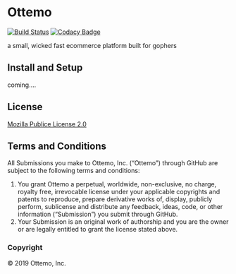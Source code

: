 Ottemo
=========

[![Build Status](http://jenkins.ottemo.io/buildStatus/icon?job=build_foundation_docker_image)](http://jenkins.ottemo.io/job/build_foundation_docker_image/)
[![Codacy Badge](https://api.codacy.com/project/badge/Grade/3e068cd576494103aa411d21157d2a4d)](https://www.codacy.com/app/vastbinderj/foundation?utm_source=github.com&amp;utm_medium=referral&amp;utm_content=ottemo/foundation&amp;utm_campaign=Badge_Grade)

a small, wicked fast ecommerce platform built for gophers

## Install and Setup 

coming....


## License

[Mozilla Publice License 2.0](LICENSE.md) 
## Terms and Conditions

All Submissions you make to Ottemo, Inc. (“Ottemo”) through GitHub are subject to the following terms and conditions:

1. You grant Ottemo a perpetual, worldwide, non-exclusive, no charge, royalty free, irrevocable license under your applicable copyrights and patents to reproduce, prepare derivative works of, display, publicly perform, sublicense and distribute any feedback, ideas, code, or other information (“Submission”) you submit through GitHub.
2. Your Submission is an original work of authorship and you are the owner or are legally entitled to grant the license stated above.

### Copyright
© 2019 Ottemo, Inc.

